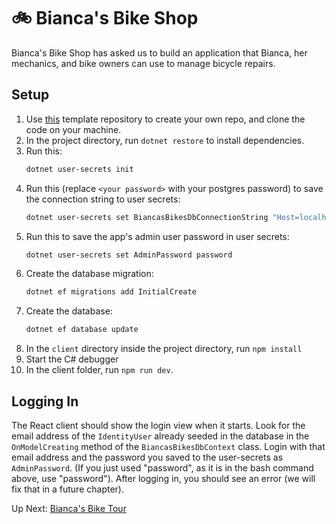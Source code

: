 # :bike: Bianca's Bike Shop
Bianca's Bike Shop has asked us to build an application that Bianca, her mechanics, and bike owners can use to manage bicycle repairs.

## Setup
1. Use [this](https://github.com/nashville-software-school/dotnet-biancas-template) template repository to create your own repo, and clone the code on your machine.
1. In the project directory, run `dotnet restore` to install dependencies.
1. Run this: 
    ``` bash
    dotnet user-secrets init
    ```
1. Run this (replace `<your password>` with your postgres password) to save the connection string to user secrets:
    ``` bash
    dotnet user-secrets set BiancasBikesDbConnectionString "Host=localhost;Port=5432;Username=postgres;Password=<your password>;Database=BiancasBikes"
    ```
1. Run this to save the app's admin user password in user secrets:
    ``` bash
    dotnet user-secrets set AdminPassword password
    ```
1. Create the database migration:
    ``` bash 
    dotnet ef migrations add InitialCreate
    ```
1. Create the database:
    ``` bash
    dotnet ef database update
    ```
1. In the `client` directory inside the project directory, run `npm install`
1. Start the C# debugger
1. In the client folder, run `npm run dev`. 

## Logging In
The React client should show the login view when it starts. Look for the email address of the `IdentityUser` already seeded in the database in the `OnModelCreating` method of the `BiancasBikesDbContext` class. Login with that email address and the password you saved to the user-secrets as `AdminPassword`. (If you just used "password", as it is in the bash command above, use "password"). After logging in, you should see an error (we will fix that in a future chapter).  

Up Next: [Bianca's Bike Tour](./biancas-tour.md)